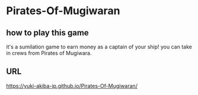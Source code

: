 # Pirates-Of-Mugiwaran

## **how to play this game**

it's a sumilation game to earn money as a captain of your ship!
you can take in crews from Pirates of Mugiwara.

## **URL**

https://yuki-akiba-jp.github.io/Pirates-Of-Mugiwaran/
